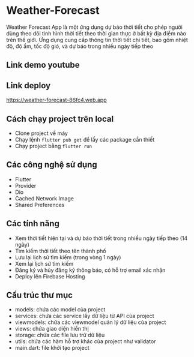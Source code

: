# Weather-Forecast
Weather Forecast App là một ứng dụng dự báo thời tiết cho phép người dùng theo dõi tình hình thời tiết theo thời gian thực ở bất kỳ địa điểm nào trên thế giới. Ứng dụng cung cấp thông tin thời tiết chi tiết, bao gồm nhiệt độ, độ ẩm, tốc độ gió, và dự báo trong nhiều ngày tiếp theo

## Link demo youtube

## Link deploy
https://weather-forecast-86fc4.web.app

## Cách chạy project trên local
- Clone project về máy
- Chạy lệnh `flutter pub get` để lấy các package cần thiết
- Chạy project bằng `flutter run`

## Các công nghệ sử dụng
- Flutter
- Provider
- Dio
- Cached Network Image
- Shared Preferences

## Các tính năng
- Xem thời tiết hiện tại và dự báo thời tiết trong nhiều ngày tiếp theo (14 ngày)
- Tìm kiếm thời tiết theo tên thành phố
- Lưu lại lịch sử tìm kiếm (trong vòng 1 ngày)
- Xem lại lịch sử tìm kiếm
- Đăng ký và hủy đăng ký thông báo, có hỗ trợ email xác nhận
- Deploy lên Firebase Hosting

## Cấu trúc thư mục
- models: chứa các model của project
- services: chứa các service lấy dữ liệu từ API của project
- viewmodels: chứa các viewmodel quản lý dữ liệu của project
- views: chứa giao diện hiển thị
- storage: chứa các file lưu trữ dữ liệu
- utils: chứa các hàm hỗ trợ khác của project như validator
- main.dart: file khởi tạo project
